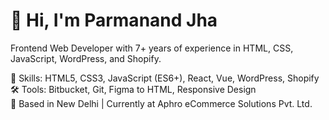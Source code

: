# 👋 Hi, I'm Parmanand Jha

Frontend Web Developer with 7+ years of experience in HTML, CSS, JavaScript, WordPress, and Shopify.

🔧 Skills: HTML5, CSS3, JavaScript (ES6+), React, Vue, WordPress, Shopify  
🛠 Tools: Bitbucket, Git, Figma to HTML, Responsive Design  
📍 Based in New Delhi | Currently at Aphro eCommerce Solutions Pvt. Ltd.

